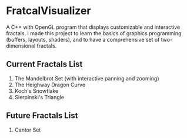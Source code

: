 # FratcalVisualizer
A C++ with OpenGL program that displays customizable and interactive fractals. I made this project to learn the basics of graphics programming (buffers, layouts, shaders), and to have a comprehensive set of two-dimensional fractals. 

## Current Fractals List
1. The Mandelbrot Set (with interactive panning and zooming)
2. The Heighway Dragon Curve
3. Koch's Snowflake
4. Sierpinski's Triangle

## Future Fractals List
1. Cantor Set

